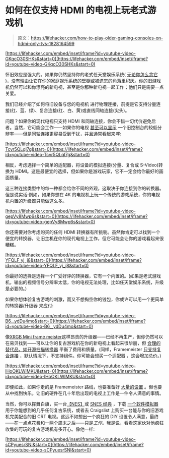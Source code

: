 # 如何在仅支持 HDMI 的电视上玩老式游戏机

> 原文：<https://lifehacker.com/how-to-play-older-gaming-consoles-on-hdmi-only-tvs-1828164599>

 [https://lifehacker.com/embed/inset/iframe?id=youtube-video-GKqcO30SHKs&start=0](https://lifehacker.com/embed/inset/iframe?id=youtube-video-GKqcO30SHKs&start=0) 

怀旧效应是强大的。如果你仍然坚持你的老式任天堂娱乐系统( [无论你怎么念它](https://lifehacker.com/nes-isnt-pronounced-n-e-s-1828130155) )，没有理由让它在你的家庭娱乐系统的壁橱或被遗忘的角落里积灰。你的旧游戏机仍然可以和你漂亮的新电视，甚至是你那种新电视一起工作；他们只是需要一点关爱。



我们已经介绍了如何将旧设备与您的电视机 进行物理连接，前提是它支持分量连接(红、蓝、绿)、复合连接(红、白、黄)或直线同轴连接(尖头)。

问题？如果你的现代电视只支持 HDMI 和同轴连接，你会不惜一切代价避免后者。当然，它可能会工作——如果你的电视 [甚至可以显示](https://www.hdretrovision.com/240p/) 一个旧控制台的较低分辨率——但是同轴连接更容易受到干扰，并且通常看起来*咩*:

 [https://lifehacker.com/embed/inset/iframe?id=youtube-video-Tcvr5QLqI7g&start=0](https://lifehacker.com/embed/inset/iframe?id=youtube-video-Tcvr5QLqI7g&start=0) 

相反，考虑选择一个简单的适配器，将设备的模拟连接(分量、复合或 S-Video)转换为 HDMI。这是最便宜的选择，但如果你是游戏玩家，它不一定会给你最好的画面质量。

这三种连接类型中的每一种都会给你不同的外观，这取决于你连接到你的转换器。但是说实话:例如，如果你想在 4K 的电视机上玩一个传统的游戏系统，你的电视机内置的升级器只能做这么多。

 [https://lifehacker.com/embed/inset/iframe?id=youtube-video-gepVy8Mwp6s&start=0](https://lifehacker.com/embed/inset/iframe?id=youtube-video-gepVy8Mwp6s&start=0) 

你还需要对你考虑购买的任何 HDMI 转换器有所挑剔。虽然你肯定可以找到一个便宜的转换器，让旧主机在你的现代电视上工作，但它可能会让你的游戏看起来很糟糕。

 [https://lifehacker.com/embed/inset/iframe?id=youtube-video-YFQLF_yj_j8&start=0](https://lifehacker.com/embed/inset/iframe?id=youtube-video-YFQLF_yj_j8&start=0) 

你最好的选择是选择一个广受好评的转换器，它有一个内置的。(如果是老式游戏机，输出的视频信号分辨率太低，你的电视无法处理，比如任天堂娱乐系统，升级是必要的。)

如果你想体验复古游戏的刺激，而又不想掏空你的钱包，你或许可以用一个更简单的转换器/升级器 来应付:

 [https://lifehacker.com/embed/inset/iframe?id=youtube-video-B6__ydDu4mo&start=0](https://lifehacker.com/embed/inset/iframe?id=youtube-video-B6__ydDu4mo&start=0) 

像[XRGB Mini frame meister](https://solarisjapan.com/collections/micomsoft/products/eu-tax-free-xrgb-mini-framemeister-compact-up-scaler-unit-eur-scart-adapter)这样昂贵的升级器——已经不再生产，但你仍然可以在易贝找到——可以让你的复古游戏机在你的新电视上看起来很华丽，但 [合理的替代品，如开源扫描转换器](https://www.videogameperfection.com/products/open-source-converter/) 平衡了费用和质量。(同样，Framemeister [只支持复合连接](http://junkerhq.net/xrgb/index.php?title=XRGB-mini_FRAMEMEISTER) ，默认情况下，不支持组件。你可能会想买一个适配器 ，这会增加总价。)

 [https://lifehacker.com/embed/inset/iframe?id=youtube-video-lHoOKLWIMKU&start=0](https://lifehacker.com/embed/inset/iframe?id=youtube-video-lHoOKLWIMKU&start=0) 

即便如此，如果你走的是 Framemeister 路线，也要准备好 [大量的设置](http://arekuse.net/blog/my-games/the-ultimate-guide-for-framemeister-eng/) 。但也要从中找到快乐。让旧的硬件在几十年后出现的电视上工作是一件令人满意的事情。

当然，你可以挥舞白旗，买一台[【NES】](https://lifehacker.com/how-to-buy-a-nes-classic-this-week-1827180078)或 [SNES 经典](https://lifehacker.com/the-snes-classic-has-already-been-hacked-to-add-more-ga-1819297251) ，下载 [一个软件模拟器](https://lifehacker.com/bring-your-retro-games-into-the-modern-age-with-these-e-1516605379) 用于你能想到的几乎任何复古系统，或者去 Craigslist 上购买一台能与你的旧游戏机完美配合的旧 CRT 电视。这远不如想出一个疯狂的 DIY 设置令人满意，最终——在一点点花费和一两个周末之后——只是*工作*。我是说，看看这家伙对他疯狂收集的可玩的复古游戏机有多开心。像他一样:

 [https://lifehacker.com/embed/inset/iframe?id=youtube-video-sCPyuesrSNI&start=0](https://lifehacker.com/embed/inset/iframe?id=youtube-video-sCPyuesrSNI&start=0)